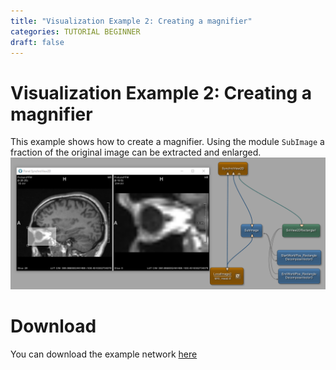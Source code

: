 ```yaml
---
title: "Visualization Example 2: Creating a magnifier"
categories: TUTORIAL BEGINNER
draft: false
---
```


# Visualization Example 2: Creating a magnifier
This example shows how to create a magnifier. Using the module `SubImage` a fraction of the original image can be extracted and enlarged.
![Screenshot](/examples/visualization/example2/image.png)

# Download
You can download the example network [here](/examples/visualization/example2/VisualizationExample2.mlab)
